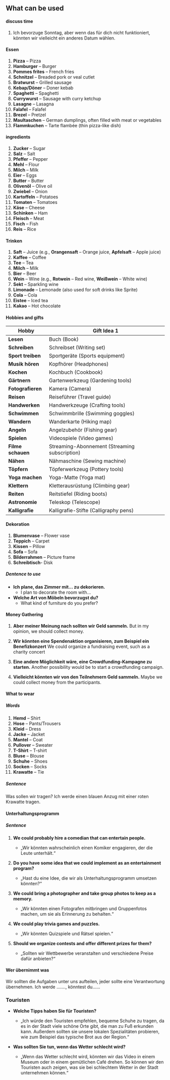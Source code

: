 
## What can be used
#### discuss time
1. Ich bevorzuge Sonntag, aber wenn das für dich nicht funktioniert, könnten wir vielleicht ein anderes Datum wählen.
#### Essen

1. **Pizza** – Pizza
2. **Hamburger** – Burger
3. **Pommes frites** – French fries
4. **Schnitzel** – Breaded pork or veal cutlet
5. **Bratwurst** – Grilled sausage
6. **Kebap/Döner** – Doner kebab
7. **Spaghetti** – Spaghetti
9. **Currywurst** – Sausage with curry ketchup
10. **Lasagne** – Lasagna
11. **Falafel** – Falafel
12. **Brezel** – Pretzel
13. **Maultaschen** – German dumplings, often filled with meat or vegetables
14. **Flammkuchen** – Tarte flambée (thin pizza-like dish)
#### ingredients 
1. **Zucker** – Sugar
2. **Salz** – Salt
3. **Pfeffer** – Pepper
4. **Mehl** – Flour
5. **Milch** – Milk
6. **Eier** – Eggs
7. **Butter** – Butter
8. **Olivenöl** – Olive oil
9. **Zwiebel** – Onion
10. **Kartoffeln** – Potatoes
11. **Tomaten** – Tomatoes
12. **Käse** – Cheese
13. **Schinken** – Ham
14. **Fleisch** – Meat
15. **Fisch** – Fish
16. **Reis** – Rice
#### Trinken
1. **Saft** – Juice (e.g., **Orangensaft** – Orange juice, **Apfelsaft** – Apple juice)
2. **Kaffee** – Coffee
3. **Tee** – Tea
4. **Milch** – Milk
5. **Bier** – Beer
6. **Wein** – Wine (e.g., **Rotwein** – Red wine, **Weißwein** – White wine)
7. **Sekt** – Sparkling wine
8. **Limonade** – Lemonade (also used for soft drinks like Sprite)
9. **Cola** – Cola
10. **Eistee** – Iced tea
11. **Kakao** – Hot chocolate
#### Hobbies and gifts

| Hobby             | Gift Idea 1                                   |
| ----------------- | --------------------------------------------- |
| **Lesen**         | Buch (Book)                                   |
| **Schreiben**     | Schreibset (Writing set)                      |
| **Sport treiben** | Sportgeräte (Sports equipment)                |
| **Musik hören**   | Kopfhörer (Headphones)                        |
| **Kochen**        | Kochbuch (Cookbook)                           |
| **Gärtnern**      | Gartenwerkzeug (Gardening tools)              |
| **Fotografieren** | Kamera (Camera)                               |
| **Reisen**        | Reiseführer (Travel guide)                    |
| **Handwerken**    | Handwerkzeuge (Crafting tools)                |
| **Schwimmen**     | Schwimmbrille (Swimming goggles)              |
| **Wandern**       | Wanderkarte (Hiking map)                      |
| **Angeln**        | Angelzubehör (Fishing gear)                   |
| **Spielen**       | Videospiele (Video games)                     |
| **Filme schauen** | Streaming-Abonnement (Streaming subscription) |
| **Nähen**         | Nähmaschine (Sewing machine)                  |
| **Töpfern**       | Töpferwerkzeug (Pottery tools)                |
| **Yoga machen**   | Yoga-Matte (Yoga mat)                         |
| **Klettern**      | Kletterausrüstung (Climbing gear)             |
| **Reiten**        | Reitstiefel (Riding boots)                    |
| **Astronomie**    | Teleskop (Telescope)                          |
| **Kalligrafie**   | Kalligrafie-Stifte (Calligraphy pens)         |
#### Dekoration



1. **Blumenvase** – Flower vase
2. **Teppich** – Carpet
3. **Kissen** – Pillow
4. **Sofa** – Sofa
5. **Bilderrahmen** – Picture frame
6. **Schreibtisch**- Disk

##### Dentence to use

- **Ich plane, das Zimmer mit... zu dekorieren.**    
    - I plan to decorate the room with...
- **Welche Art von Möbeln bevorzugst du?**    
    - What kind of furniture do you prefer?


#### Money Gathering


1. **Aber meiner Meinung nach sollten wir Geld sammeln.**
	But in my opinion, we should collect money.

2. **Wir könnten eine Spendenaktion organisieren, zum Beispiel ein Benefizkonzert**
	We could organize a fundraising event, such as a charity concert

3. **Eine andere Möglichkeit wäre, eine Crowdfunding-Kampagne zu starten.**
	Another possibility would be to start a crowdfunding campaign.

4. **Vielleicht könnten wir von den Teilnehmern Geld sammeln.**
	Maybe we could collect money from the participants.


#### What to wear

##### Words

1. **Hemd** – Shirt
2. **Hose** – Pants/Trousers
3. **Kleid** – Dress
4. **Jacke** – Jacket
5. **Mantel** – Coat
6. **Pullover** – Sweater
7. **T-Shirt** – T-shirt
8. **Bluse** – Blouse
9. **Schuhe** – Shoes
10. **Socken** – Socks
11. **Krawatte** – Tie



##### Sentence
Was sollen wir tragen? Ich werde einen blauen Anzug mit einer roten Krawatte tragen.



#### Unterhaltungsprogramm 
##### Sentence
1. **We could probably hire a comedian that can entertain people.**
   - „Wir könnten wahrscheinlich einen Komiker engagieren, der die Leute unterhält.“

2. **Do you have some idea that we could implement as an entertainment program?**
   - „Hast du eine Idee, die wir als Unterhaltungsprogramm umsetzen könnten?“

3. **We could bring a photographer and take group photos to keep as a memory.**
   - „Wir könnten einen Fotografen mitbringen und Gruppenfotos machen, um sie als Erinnerung zu behalten.“

4. **We could play trivia games and puzzles.**
   - „Wir könnten Quizspiele und Rätsel spielen.“

5. **Should we organize contests and offer different prizes for them?**
   - „Sollten wir Wettbewerbe veranstalten und verschiedene Preise dafür anbieten?“


#### Wer übernimmt was

Wir sollten die Aufgaben unter uns aufteilen, jeder sollte eine Verantwortung übernehmen. Ich werde ......., könntest du......



### Touristen
- **Welche Tipps haben Sie für Touristen?**
    
    - „Ich würde den Touristen empfehlen, bequeme Schuhe zu tragen, da es in der Stadt viele schöne Orte gibt, die man zu Fuß erkunden kann. Außerdem sollten sie unsere lokalen Spezialitäten probieren, wie zum Beispiel das typische Brot aus der Region.“
- **Was sollten Sie tun, wenn das Wetter schlecht wird?**
    
    - „Wenn das Wetter schlecht wird, könnten wir das Video in einem Museum oder in einem gemütlichen Café drehen. So können wir den Touristen auch zeigen, was sie bei schlechtem Wetter in der Stadt unternehmen können.“
